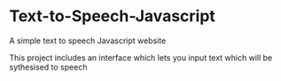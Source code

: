 # Text-to-Speech-Javascript
A simple text to speech Javascript website

This project includes an interface which lets you input text which will be sythesised to speech
